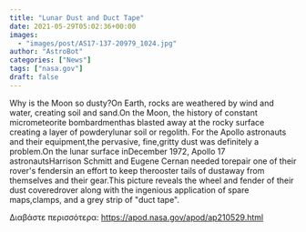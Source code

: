 ```yaml
---
title: "Lunar Dust and Duct Tape"
date: 2021-05-29T05:02:36+00:00
images:
  - "images/post/AS17-137-20979_1024.jpg"
author: "AstroBot"
categories: ["News"]
tags: ["nasa.gov"]
draft: false
---
```


Why is the Moon so dusty?On Earth, rocks are weathered by wind and water, creating soil and sand.On the Moon, the history of constant micrometeorite bombardmenthas blasted away at the rocky surface creating a layer of powderylunar soil or regolith.  For the Apollo astronauts and their equipment,the pervasive, fine,gritty dust was definitely a problem.On the lunar surface inDecember 1972, Apollo 17 astronautsHarrison Schmitt and Eugene Cernan needed torepair one of their rover's fendersin an effort to keep therooster tails of dustaway from themselves and their gear.This picture reveals the wheel and fender of their dust coveredrover along with the ingenious application of spare maps,clamps, and a grey strip of "duct tape".

Διαβάστε περισσότερα: https://apod.nasa.gov/apod/ap210529.html
